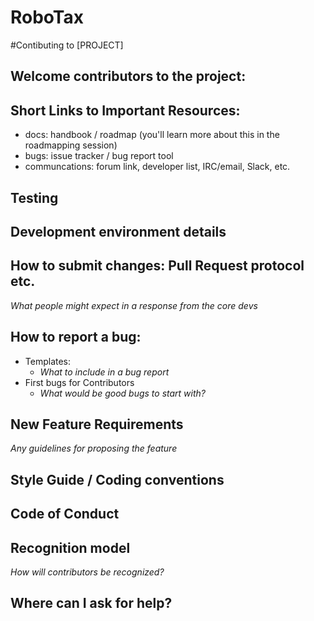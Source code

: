 # RoboTax


#Contibuting to [PROJECT]

## Welcome contributors to the project: 

## Short Links to Important Resources:
* docs: handbook / roadmap (you'll learn more about this in the roadmapping session)
* bugs: issue tracker / bug report tool
* communcations: forum link, developer list, IRC/email, Slack, etc.
## Testing
## Development environment details

## How to submit changes: Pull Request protocol etc. 
_What people might expect in a response from the core devs_ 

## How to report a bug: 
* Templates: 
  * _What to include in a bug report_
* First bugs for Contributors
  * _What would be good bugs to start with?_
    
## New Feature Requirements
_Any guidelines for proposing the feature_

## Style Guide / Coding conventions 

## Code of Conduct

## Recognition model
_How will contributors be recognized?_

## Where can I ask for help?

